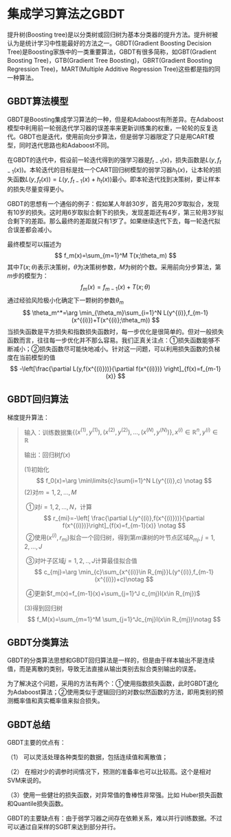 # 集成学习算法之GBDT

提升树(Boosting tree)是以分类树或回归树为基本分类器的提升方法。提升树被认为是统计学习中性能最好的方法之一。GBDT(Gradient Boosting Decision Tree)是Boosting家族中的一类重要算法，GBDT有很多简称，如GBT(Gradient Boosting Tree)，GTB(Gradient Tree Boosting)，GBRT(Gradient Boosting Regression Tree)，MART(Multiple Additive Regression Tree)这些都是指的同一种算法。



## GBDT算法模型

GBDT是Boosting集成学习算法的一种，但是和Adaboost有所差异。在Adaboost模型中利用前一轮弱迭代学习器的误差率来更新训练集的权重，一轮轮的反复迭代。GBDT也是迭代，使用前向分步算法，但是弱学习器限定了只是用CART模型，同时迭代思路也和Adaboost不同。

在GBDT的迭代中，假设前一轮迭代得到的强学习器是$f_{t-1}(x)$，损失函数是$L(y,f_{t-1}(x))$。本轮迭代的目标是找一个CART回归树模型的弱学习器$h_t(x)$，让本轮的损失函数$L(y,f_t(x))=L(y,f_{t-1}(x)+h_t(x))$最小。即本轮迭代找到决策树，要让样本的损失尽量变得更小。

GBDT的思想有一个通俗的例子：假如某人年龄30岁，首先用20岁取拟合，发现有10岁的损失。这时用6岁取拟合剩下的损失，发现差距还有4岁，第三轮用3岁拟合剩下的差距。那么最终的差距就只有1岁了。如果继续迭代下去，每一轮迭代拟合误差都会减小。

最终模型可以描述为
$$
f_m(x)=\sum_{m=1}^M T(x;\theta_m)
$$
其中$T(x;\theta)$表示决策树，$\theta$为决策树参数，$M$为树的个数。采用前向分步算法，第$m$步的模型为：
$$
f_m(x)=f_{m-1}(x)+T(x;\theta)
$$
通过经验风险极小化确定下一颗树的参数$\theta_m$
$$
\theta_m^*=\arg \min_{\theta_m}\sum_{i=1}^N L(y^{(i)},f_{m-1}(x^{(i)})+T(x^{(i)};\theta_m))
$$
当损失函数是平方损失和指数损失函数时，每一步优化是很简单的。但对一般损失函数而言，往往每一步优化并不那么容易。我们正真关注点：①损失函数能够不断减小；②损失函数尽可能快地减小。针对这一问题，可以利用损失函数的负梯度在当前模型的值
$$
-\left[\frac{\partial L(y,f(x^{(i)}))}{\partial f(x^{(i)})}      \right]_{f(x)=f_{m-1}(x)}
$$


## GBDT回归算法

梯度提升算法：

> 输入：训练数据集$\{ (x^{(1)},y^{(1)}),(x^{(2)},y^{(2)}) ,...,(x^{(N)},y^{(N)})  \}, x^{(i)}\in \mathbb{R}^n,y^{(i)}\in \mathbb{R}$
>
> 输出：回归树$f(x)$
>
> (1)初始化
> $$
> f_0(x)=\arg \min\limits{c}\sum{i=1}^N L(y^{(i)},c) \notag
> $$
> (2)对$m=1,2,...,M$
>
> ​	①对$i=1,2,...,N$，计算
> $$
> r_{mi}=-\left[ \frac{\partial L(y^{(i)},f(x^{(i)}))}{\partial f(x^{(i)})}\right]_{f(x)=f_{m-1}(x)}  \notag
> $$
> ​	②使用$(x^{(i)},r_{mi})$拟合一个回归树，得到第$m$课树的叶节点区域$R_{mj},j=1,2,...,J$
>
> ​	③对叶子区域$j=1,2,..,J$计算最佳拟合值
> $$
> c_{mj}=\arg \min_{c}\sum_{x^{(i)}\in R_{mj}}L(y^{(i)},f_{m-1}(x^{(i)})+c)\notag
> $$
>
>
> ​	④更新$f_m(x)=f_{m-1}(x)+\sum_{j=1}^J c_{mj}I(x\in R_{mj})$
>
> (3)得到回归树
> $$
> f_M(x)=\sum_{m=1}^M \sum_{j=1}^Jc_{mj}I(x\in R_{mj})\notag
> $$
>



## GBDT分类算法

GBDT的分类算法思想和GBDT回归算法是一样的，但是由于样本输出不是连续值，而是离散的类别，导致无法直接从输出类别去拟合类别输出的误差。

为了解决这个问题，采用的方法有两个：①使用指数损失函数，此时GBDT退化为Adaboost算法；②使用类似于逻辑回归的对数似然函数的方法，即用类别的预测概率值和真实概率值来拟合损失。





## GBDT总结

GBDT主要的优点有：

（1） 可以灵活处理各种类型的数据，包括连续值和离散值；

（2） 在相对少的调参时间情况下，预测的准备率也可以比较高。这个是相对SVM来说的。

（3）使用一些健壮的损失函数，对异常值的鲁棒性非常强。比如 Huber损失函数和Quantile损失函数。



GBDT的主要缺点有：由于弱学习器之间存在依赖关系，难以并行训练数据。不过可以通过自采样的SGBT来达到部分并行。

























